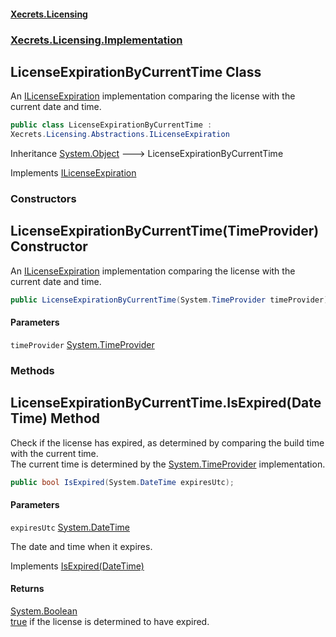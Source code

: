 #### [Xecrets.Licensing](index.md 'index')
### [Xecrets.Licensing.Implementation](Xecrets.Licensing.Implementation.md 'Xecrets.Licensing.Implementation')

## LicenseExpirationByCurrentTime Class

An [ILicenseExpiration](Xecrets.Licensing.Abstractions.ILicenseExpiration.md 'Xecrets.Licensing.Abstractions.ILicenseExpiration') implementation comparing the license with the current date and time.

```csharp
public class LicenseExpirationByCurrentTime :
Xecrets.Licensing.Abstractions.ILicenseExpiration
```

Inheritance [System.Object](https://docs.microsoft.com/en-us/dotnet/api/System.Object 'System.Object') &#129106; LicenseExpirationByCurrentTime

Implements [ILicenseExpiration](Xecrets.Licensing.Abstractions.ILicenseExpiration.md 'Xecrets.Licensing.Abstractions.ILicenseExpiration')
### Constructors

<a name='Xecrets.Licensing.Implementation.LicenseExpirationByCurrentTime.LicenseExpirationByCurrentTime(System.TimeProvider)'></a>

## LicenseExpirationByCurrentTime(TimeProvider) Constructor

An [ILicenseExpiration](Xecrets.Licensing.Abstractions.ILicenseExpiration.md 'Xecrets.Licensing.Abstractions.ILicenseExpiration') implementation comparing the license with the current date and time.

```csharp
public LicenseExpirationByCurrentTime(System.TimeProvider timeProvider);
```
#### Parameters

<a name='Xecrets.Licensing.Implementation.LicenseExpirationByCurrentTime.LicenseExpirationByCurrentTime(System.TimeProvider).timeProvider'></a>

`timeProvider` [System.TimeProvider](https://docs.microsoft.com/en-us/dotnet/api/System.TimeProvider 'System.TimeProvider')
### Methods

<a name='Xecrets.Licensing.Implementation.LicenseExpirationByCurrentTime.IsExpired(System.DateTime)'></a>

## LicenseExpirationByCurrentTime.IsExpired(DateTime) Method

Check if the license has expired, as determined by comparing the build time with the current time.  
The current time is determined by the [System.TimeProvider](https://docs.microsoft.com/en-us/dotnet/api/System.TimeProvider 'System.TimeProvider') implementation.

```csharp
public bool IsExpired(System.DateTime expiresUtc);
```
#### Parameters

<a name='Xecrets.Licensing.Implementation.LicenseExpirationByCurrentTime.IsExpired(System.DateTime).expiresUtc'></a>

`expiresUtc` [System.DateTime](https://docs.microsoft.com/en-us/dotnet/api/System.DateTime 'System.DateTime')

The date and time when it expires.

Implements [IsExpired(DateTime)](Xecrets.Licensing.Abstractions.ILicenseExpiration.md#Xecrets.Licensing.Abstractions.ILicenseExpiration.IsExpired(System.DateTime) 'Xecrets.Licensing.Abstractions.ILicenseExpiration.IsExpired(System.DateTime)')

#### Returns
[System.Boolean](https://docs.microsoft.com/en-us/dotnet/api/System.Boolean 'System.Boolean')  
[true](https://docs.microsoft.com/en-us/dotnet/csharp/language-reference/builtin-types/bool 'https://docs.microsoft.com/en-us/dotnet/csharp/language-reference/builtin-types/bool') if the license is determined to have expired.